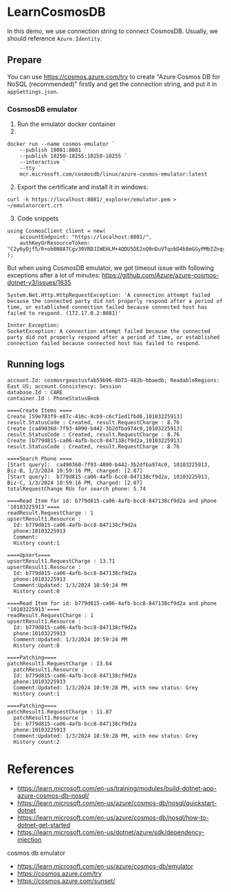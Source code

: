# LearnCosmosDB

In this demo, we use connection string to connect CosmosDB. Usually, we should reference `Azure.Identity`.

## Prepare
You can use  https://cosmos.azure.com/try to create "Azure Cosmos DB for NoSQL (recommended)" firstly and get the connection string, and put it in `appSettings.json`.

### CosmosDB emulator
1. Run the emulator docker container
1. 
```
docker run --name cosmos-emulator `
    --publish 18081:8081 `
    --publish 10250-10255:10250-10255 `
    --interactive `
    --tty `
    mcr.microsoft.com/cosmosdb/linux/azure-cosmos-emulator:latest
```

2. Export the certificate and install it in windows: 
```
curl -k https://localhost:8081/_explorer/emulator.pem > ~/emulatorcert.crt
```

3. Code snippets
```
using CosmosClient client = new(
    accountEndpoint: "https://localhost:8081/",
    authKeyOrResourceToken: "C2y6yDjf5/R+ob0N8A7Cgv30VRDJIWEHLM+4QDU5DE2nQ9nDuVTqobD4b8mGGyPMbIZnqyMsEcaGQy67XIw/Jw=="
);
```

But when using CosmosDB emulator, we got timeout issue with following exceptions after a lot of minutes: https://github.com/Azure/azure-cosmos-dotnet-v3/issues/1635
```
System.Net.Http.HttpRequestException: 'A connection attempt failed because the connected party did not properly respond after a period of time, or established connection failed because connected host has failed to respond. (172.17.0.2:8081)'

Innter Exception:
SocketException: A connection attempt failed because the connected party did not properly respond after a period of time, or established connection failed because connected host has failed to respond.
```

## Running logs
```
account.Id: cosmosrgeastusfab59b96-8b73-482b-bbaedb; ReadableRegions: East US; account.Consistency: Session
database.Id : CARE
container.Id : PhoneStatusBook

====Create Items ====
Create [59e783f9-e87c-416c-8cb9-c6cf1ed1fbd6,10103225913] result.StatusCode : Created, result.RequestCharge : 8.76
Create [ca490360-7f93-4090-b442-3b2dfba974c0,10103225913] result.StatusCode : Created, result.RequestCharge : 8.76
Create [b779d815-ca06-4afb-bcc8-847138cf9d2a,10103225913] result.StatusCode : Created, result.RequestCharge : 8.76

====Search Phone ====
[Start query]:  ca490360-7f93-4090-b442-3b2dfba974c0, 10103225913, Biz-B, 1/3/2024 10:59:16 PM, charged: [2.87]
[Start query]:  b779d815-ca06-4afb-bcc8-847138cf9d2a, 10103225913, Biz-C, 1/3/2024 10:59:16 PM, charged: [2.87]
totalRequestChange RUs for search phone: 5.74

====Read Item for id: b779d815-ca06-4afb-bcc8-847138cf9d2a and phone '10103225913'====
readResult.RequestCharge : 1
upsertResult1.Resource :
  Id: b779d815-ca06-4afb-bcc8-847138cf9d2a
  phone:10103225913
  Comment:
  History count:1

====Upsert====
upsertResult1.RequestCharge : 13.71
upsertResult1.Resource :
  Id: b779d815-ca06-4afb-bcc8-847138cf9d2a
  phone:10103225913
  Comment:Updated: 1/3/2024 10:59:24 PM
  History count:0

====Read Item for id: b779d815-ca06-4afb-bcc8-847138cf9d2a and phone '10103225913'====
readResult.RequestCharge : 1
upsertResult1.Resource :
  Id: b779d815-ca06-4afb-bcc8-847138cf9d2a
  phone:10103225913
  Comment:Updated: 1/3/2024 10:59:24 PM
  History count:0

====Patching====
patchResult1.RequestCharge : 13.64
  patchResult1.Resource :
  Id: b779d815-ca06-4afb-bcc8-847138cf9d2a
  phone:10103225913
  Comment:Updated: 1/3/2024 10:59:28 PM, with new status: Grey
  History count:1

====Patching====
patchResult1.RequestCharge : 11.87
  patchResult1.Resource :
  Id: b779d815-ca06-4afb-bcc8-847138cf9d2a
  phone:10103225913
  Comment:Updated: 1/3/2024 10:59:28 PM, with new status: Grey
  History count:2

```


# References
- https://learn.microsoft.com/en-us/training/modules/build-dotnet-app-azure-cosmos-db-nosql/
- https://learn.microsoft.com/en-us/azure/cosmos-db/nosql/quickstart-dotnet
- https://learn.microsoft.com/en-us/azure/cosmos-db/nosql/how-to-dotnet-get-started
- https://learn.microsoft.com/en-us/dotnet/azure/sdk/dependency-injection

cosmos db emulator
- https://learn.microsoft.com/en-us/azure/cosmos-db/emulator
- https://cosmos.azure.com/try
- https://cosmos.azure.com/sunset/

